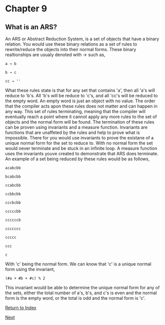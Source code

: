 # Chapter 9
## What is an ARS?
An ARS or Abstract Reduction System, is a set of objects that have a binary relation. You would use these binary relations as a set of rules to rewrite/reduce the objects into their normal forms. These binary realtionships are usualy denoted with → such as,

`a → b`

`b → c`

`cc → ''`

What these rules state is that for any set that contains 'a', then all 'a's will reduce to 'b's. All 'b's will be reduce to 'c's, and all 'cc's will be reduced to the empty word. An empty word is just an object with no value. The order that the compiler acts apon these rules does not matter and can happen in any way. This set of rules terminating, meaning that the compiler will eventually reach a point where it cannot apply any more rules to the set of objects and the normal form will be found. The termination of these rules can be proven using invariants and a measure function. Invariants are functions that are unaffeted by the rules and help to prove what is impossible. There for you would use invariants to prove the existane of a unique normal form for the set to reduce to. With no normal form the set would never terminate and be stuck in an infinite loop. A measure function uses the invariants youve created to demonstrate that ARS does terminate. An example of a set being reduced by these rules would be as follows,

`acabcbb`

`bcabcbb`

`ccabcbb`

`ccbbcbb`

`cccbcbb`

`cccccbb`

`ccccccb`

`ccccccc`

`ccccc`

`ccc`

`c`

With 'c' being the normal form. We can know that 'c' is a unique normal form using the invariant,

`(#a + #b + #c) % 2`

This invariant would be able to determine the unique normal form for any of the sets, either the total number of a's, b's, and c's is even and the normal form is the empty word, or the total is odd and the normal form is 'c'. 

[Return to Index](https://github.com/etkenned/CPSC354_Blog/blob/main/README.md)

[Next](https://github.com/etkenned/CPSC354_Blog/blob/main/Chapter_10.md)
